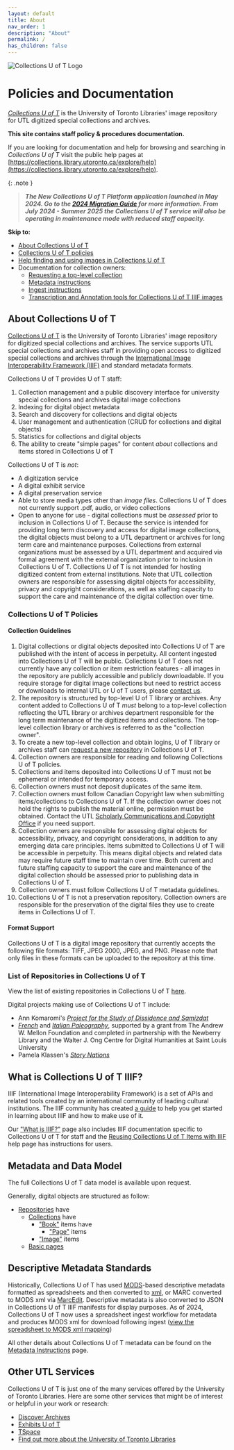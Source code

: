 ```yaml
---
layout: default
title: About
nav_order: 1
description: "About"
permalink: /
has_children: false
---
```


![Collections U of T Logo](img/collections_uoft_logo.png)

# Policies and Documentation

*[Collections U of T](https://collections.library.utoronto.ca)* is the  University of Toronto Libraries' image repository for UTL digitized special collections and archives. 

**This site contains staff policy & procedures documentation.**

If you are looking for documentation and help for browsing and searching in *Collections U of T* visit the public help pages at [https://collections.library.utoronto.ca/explore/help](https://collections.library.utoronto.ca/explore/help).

{: .note }
> ***The New Collections U of T Platform application launched in May 2024. Go to the [2024 Migration Guide](https://utlib.github.io/collections-uoft/documentation/2024-migration-guide) for more information. From July 2024 - Summer 2025 the Collections U of T service will also be operating in maintenance mode with reduced staff capacity.***

**Skip to:**
* [About Collections U of T](index.md#about-collections-u-of-t)
* [Collections U of T policies](index.md#collections-u-of-t-policies)
* [Help finding and using images in Collections U of T](https://collections.library.utoronto.ca/explore/help)
* Documentation for collection owners:
    * [Requesting a top-level collection](documentation/adding-new-collections.md)
    * [Metadata instructions](documentation/metadata.md)
    * [Ingest instructions](documentation/ingest-instructions.md)
    * [Transcription and Annotation tools for Collections U of T IIIF images](documentation/transcriptions-with-iiif.md)

## About Collections U of T
[Collections U of T](https://collections.library.utoronto.ca) is the  University of Toronto Libraries' image repository for digitized special collections and archives. The service supports UTL special collections and archives staff in providing open access to digitized special collections and archives through the [International Image Interoperability Framework (IIIF)](https://iiif.io/) and standard metadata formats. 

Collections U of T provides U of T staff:

1. Collection management and a public discovery interface for university special collections and archives digital image collections
2. Indexing for digital object metadata
3. Search and discovery for collections and digital objects
4. User management and authentication (CRUD for collections and digital objects)
5. Statistics for collections and digital objects
6. The ability to create "simple pages" for content _about_ collections and items stored in Collections U of T

Collections U of T is *not*:
* A digitization service
* A digital exhibit service
* A digital preservation service
* Able to store media types other than _image files_. Collections U of T does not currently support .pdf, audio, or video collections
* Open to anyone for use - digital collections must be *assessed* prior to inclusion in Collections U of T. Because the service is intended for providing long term discovery and access for digital image collections, the digital objects must belong to a UTL department or archives for long term care and maintenance purposes. Collections from external organizations must be assessed by a UTL department and acquired via formal agreement with the external organization prior to inclusion in Collections U of T. Collections U of T is not intended for hosting digitized content from external institutions. Note that UTL collection owners are responsible for assessing digital objects for accessibility, privacy and copyright considerations, as well as staffing capacity to support the care and maintenance of the digital collection over time. 

### Collections U of T Policies

#### Collection Guidelines

1. Digital collections or digital objects deposited into Collections U of T are published with the intent of access in perpetuity. All content ingested into Collections U of T will be public. Collections U of T does not currently have any collection or item restriction features - all images in the repository are publicly accessible and publicly downloadable. If you require storage for digital image collections but need to restrict access or downloads to internal UTL or U of T users, please [contact us](mailto:digitalinitiatives@library.utoronto.ca). 
2. The repository is structured by top-level U of T library or archives. Any content added to Collections U of T *must* belong to a top-level collection reflecting the UTL library or archives department responsible for the long term maintenance of the digitized items and collections. The top-level collection library or archives is referred to as the "collection owner".
3. To create a new top-level collection and obtain logins, U of T library or archives staff can [request a new repository](https://utlib.github.io/collections-uoft/documentation/adding-new-collections) in Collections U of T. 
4. Collection owners are responsible for reading and following Collections U of T policies.
5. Collections and items deposited into Collections U of T must not be ephemeral or intended for temporary access.
6. Collection owners must not deposit duplicates of the same item.
7. Collection owners must follow Canadian Copyright law when submitting items/collections to Collections U of T. If the collection owner does not hold the rights to publish the material online, permission must be obtained. Contact the UTL [Scholarly Communications and Copyright Office](https://onesearch.library.utoronto.ca/copyright/scholarly-communications-and-copyright-office) if you need support. 
8. Collection owners are responsible for assessing digital objects for accessibility, privacy, and copyright considerations, in addition to any emerging data care principles. Items submitted to Collections U of T will be accessible in perpetuity. This means digital objects and related data may require future staff time to maintain over time. Both current and future staffing capacity to support the care and maintenance of the digital collection should be assessed prior to publishing data in Collections U of T.
9. Collection owners must follow Collections U of T metadata guidelines.
10. Collections U of T is not a preservation repository. Collection owners are responsible for the preservation of the digital files they use to create items in Collections U of T.

#### Format Support

Collections U of T is a digital image repository that currently accepts the following file formats: TIFF, JPEG 2000, JPEG, and PNG. Please note that only files in these formats can be uploaded to the repository at this time.

### List of Repositories in Collections U of T

View the list of existing repositories in Collections U of T [here](https://collections.library.utoronto.ca/repositories).

Digital projects making use of Collections U of T include:
* Ann Komaromi's *[Project for the Study of Dissidence and Samizdat](https://collections-beta.library.utoronto.ca/view/samizdat:root)*
* *[French](https://french.newberry.t-pen.org/)* and *[Italian Paleography](https://italian.newberry.t-pen.org/)*, supported by a grant from The Andrew W. Mellon Foundation and completed in partnership with the Newberry Library and the Walter J. Ong Centre for Digital Humanities at Saint Louis University
* Pamela Klassen's *[Story Nations](https://storynations.utoronto.ca/index.php/the-diary/the-digital-edition/manuscript-and-transcription/)*


## What is Collections U of T IIIF?

IIIF (International Image Interoperability Framework) is a set of APIs and related tools created by an international community of leading cultural institutions. The IIIF community has created [a guide](https://iiif.io/guides/using_iiif_resources/) to help you get started in learning about IIIF and how to make use of it.

Our ["What is IIIF?"](https://utlib.github.io/collections-uoft/documentation/iiif-collections) page also includes IIIF documentation specific to Collections U of T for staff and the [Reusing Collections U of T Items with IIIF](https://collections.library.utoronto.ca/explore/getting_started) help page has instructions for users.  

## Metadata and Data Model

The full Collections U of T data model is available upon request.

Generally, digital objects are structured as follow:
* [Repositories](https://collections.library.utoronto.ca/repositories) have
  * [Collections](https://collections.library.utoronto.ca/search?itemType=COLLECTION) have
    * ["Book"](https://collections.library.utoronto.ca/search?itemType=BOOK) items have
      * ["Page"](https://collections.library.utoronto.ca/search?itemType=PAGE) items
    * ["Image"](https://collections.library.utoronto.ca/search?itemType=IMAGE) items
  * [Basic pages](https://utlib.github.io/collections-uoft/documentation/add-simple-page)  
   

## Descriptive Metadata Standards
Historically, Collections U of T has used [MODS](https://www.loc.gov/standards/mods/userguide/generalapp.html)-based descriptive metadata formatted as spreadsheets and then converted to [xml](https://www.w3schools.com/xml/xml_whatis.asp ), or MARC converted to MODS xml via [MarcEdit](https://marcedit.reeset.net/). Descriptive metadata is also converted to JSON in Collections U of T IIIF manifests for display purposes. As of 2024, Collections U of T now uses a spreadsheet ingest workflow for metadata and produces MODS xml for download following ingest ([view the spreadsheet to MODS xml mapping](/xml_mods_collections_uoft_mapping.xml))

All other details about Collections U of T metadata can be found on the [Metadata Instructions](https://utlib.github.io/collections-uoft/documentation/metadata) page. 

## Other UTL Services

Collections U of T is just one of the many services offered by the University of Toronto Libraries. Here are some other services that might be of interest or helpful in your work or research:
* [Discover Archives](https://discoverarchives.library.utoronto.ca/)
* [Exhibits U of T](https://exhibits.library.utoronto.ca/)
* [TSpace](https://tspace.library.utoronto.ca/?refresh=true)
* [Find out more about the University of Toronto Libraries](https://onesearch.library.utoronto.ca/)
